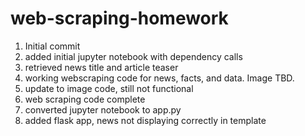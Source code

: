 # web-scraping-homework
1. Initial commit
2. added initial jupyter notebook with dependency calls 
3. retrieved news title and article teaser
4. working webscraping code for news, facts, and data. Image TBD.
5. update to image code, still not functional
6. web scraping code complete
7. converted jupyter notebook to app.py
8. added flask app, news not displaying correctly in template